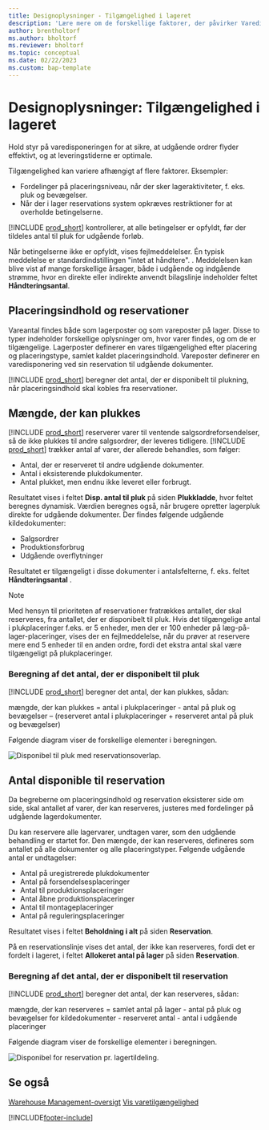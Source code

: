```yaml
---
title: Designoplysninger - Tilgængelighed i lageret
description: 'Lære mere om de forskellige faktorer, der påvirker Varedisponering på lagerstedet.'
author: brentholtorf
ms.author: bholtorf
ms.reviewer: bholtorf
ms.topic: conceptual
ms.date: 02/22/2023
ms.custom: bap-template
---
```

# <a name="design-details-availability-in-the-warehouse"></a>Designoplysninger: Tilgængelighed i lageret

Hold styr på varedisponeringen for at sikre, at udgående ordrer flyder effektivt, og at leveringstiderne er optimale.  

Tilgængelighed kan variere afhængigt af flere faktorer. Eksempler:

* Fordelinger på placeringsniveau, når der sker lageraktiviteter, f. eks. pluk og bevægelser.
* Når der i lager reservations system opkræves restriktioner for at overholde betingelserne.

[!INCLUDE [prod_short](includes/prod_short.md)] kontrollerer, at alle betingelser er opfyldt, før der tildeles antal til pluk for udgående forløb.

Når betingelserne ikke er opfyldt, vises fejlmeddelelser. Én typisk meddelelse er standardindstillingen "intet at håndtere". . Meddelelsen kan blive vist af mange forskellige årsager, både i udgående og indgående strømme, hvor en direkte eller indirekte anvendt bilagslinje indeholder feltet **Håndteringsantal**.

## <a name="bin-content-and-reservations"></a>Placeringsindhold og reservationer

Vareantal findes både som lagerposter og som vareposter på lager. Disse to typer indeholder forskellige oplysninger om, hvor varer findes, og om de er tilgængelige. Lagerposter definerer en vares tilgængelighed efter placering og placeringstype, samlet kaldet placeringsindhold. Vareposter definerer en varedisponering ved sin reservation til udgående dokumenter.  

[!INCLUDE [prod_short](includes/prod_short.md)] beregner det antal, der er disponibelt til plukning, når placeringsindhold skal kobles fra reservationer.  

## <a name="quantity-available-to-pick"></a>Mængde, der kan plukkes

[!INCLUDE [prod_short](includes/prod_short.md)] reserverer varer til ventende salgsordreforsendelser, så de ikke plukkes til andre salgsordrer, der leveres tidligere. [!INCLUDE [prod_short](includes/prod_short.md)] trækker antal af varer, der allerede behandles, som følger:

* Antal, der er reserveret til andre udgående dokumenter.
* Antal i eksisterende plukdokumenter.
* Antal plukket, men endnu ikke leveret eller forbrugt.  

Resultatet vises i feltet **Disp. antal til pluk** på siden **Plukkladde**, hvor feltet beregnes dynamisk. Værdien beregnes også, når brugere opretter lagerpluk direkte for udgående dokumenter. Der findes følgende udgående kildedokumenter:

* Salgsordrer
* Produktionsforbrug
* Udgående overflytninger

Resultatet er tilgængeligt i disse dokumenter i antalsfelterne, f. eks. feltet **Håndteringsantal** .  

> [!NOTE]  
> Med hensyn til prioriteten af reservationer fratrækkes antallet, der skal reserveres, fra antallet, der er disponibelt til pluk. Hvis det tilgængelige antal i plukplaceringer f.eks. er 5 enheder, men der er 100 enheder på læg-på-lager-placeringer, vises der en fejlmeddelelse, når du prøver at reservere mere end 5 enheder til en anden ordre, fordi det ekstra antal skal være tilgængeligt på plukplaceringer.  

### <a name="calculating-the-quantity-available-to-pick"></a>Beregning af det antal, der er disponibelt til pluk

[!INCLUDE [prod_short](includes/prod_short.md)] beregner det antal, der kan plukkes, sådan:  

mængde, der kan plukkes = antal i plukplaceringer - antal på pluk og bevægelser – (reserveret antal i plukplaceringer + reserveret antal på pluk og bevægelser)  

Følgende diagram viser de forskellige elementer i beregningen.  

![Disponibel til pluk med reservationsoverlap.](media/design_details_warehouse_management_availability_2.png "Disponibel til pluk med reservationsoverlap")  

## <a name="quantity-available-to-reserve"></a>Antal disponible til reservation

Da begreberne om placeringsindhold og reservation eksisterer side om side, skal antallet af varer, der kan reserveres, justeres med fordelinger på udgående lagerdokumenter.  

Du kan reservere alle lagervarer, undtagen varer, som den udgående behandling er startet for. Den mængde, der kan reserveres, defineres som antallet på alle dokumenter og alle placeringstyper. Følgende udgående antal er undtagelser:  

* Antal på uregistrerede plukdokumenter  
* Antal på forsendelsesplaceringer  
* Antal til produktionsplaceringer  
* Antal åbne produktionsplaceringer  
* Antal til montageplaceringer  
* Antal på reguleringsplaceringer  

Resultatet vises i feltet **Beholdning i alt** på siden **Reservation**.  

På en reservationslinje vises det antal, der ikke kan reserveres, fordi det er fordelt i lageret, i feltet **Allokeret antal på lager** på siden **Reservation**.  

### <a name="calculating-the-quantity-available-to-reserve"></a>Beregning af det antal, der er disponibelt til reservation

[!INCLUDE [prod_short](includes/prod_short.md)] beregner det antal, der kan reserveres, sådan:  

mængde, der kan reserveres = samlet antal på lager - antal på pluk og bevægelser for kildedokumenter - reserveret antal - antal i udgående placeringer  

Følgende diagram viser de forskellige elementer i beregningen.  

![Disponibel for reservation pr. lagertildeling.](media/design_details_warehouse_management_availability_3.png "Disponibel for reservation pr. lagertildeling")  

## <a name="see-also"></a>Se også

[Warehouse Management-oversigt](design-details-warehouse-management.md)
[Vis varetilgængelighed](inventory-how-availability-overview.md)


[!INCLUDE[footer-include](includes/footer-banner.md)]
